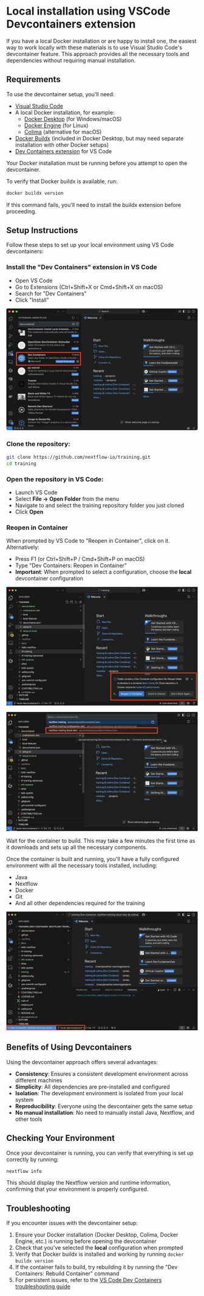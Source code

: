 # Local installation using VSCode Devcontainers extension

If you have a local Docker installation or are happy to install one, the easiest way to work locally with these materials is to use Visual Studio Code's devcontainer feature. This approach provides all the necessary tools and dependencies without requiring manual installation.

## Requirements

To use the devcontainer setup, you'll need:

- [Visual Studio Code](https://code.visualstudio.com/)
- A local Docker installation, for example:
  - [Docker Desktop](https://docs.docker.com/get-docker/) (for Windows/macOS)
  - [Docker Engine](https://docs.docker.com/engine/install/) (for Linux)
  - [Colima](https://github.com/abiosoft/colima) (alternative for macOS)
- [Docker Buildx](https://docs.docker.com/buildx/working-with-buildx/) (included in Docker Desktop, but may need separate installation with other Docker setups)
- [Dev Containers extension](https://marketplace.visualstudio.com/items?itemName=ms-vscode-remote.remote-containers) for VS Code

Your Docker installation must be running before you attempt to open the devcontainer.

To verify that Docker buildx is available, run:

```bash
docker buildx version
```

If this command fails, you'll need to install the buildx extension before proceeding.

## Setup Instructions

Follow these steps to set up your local environment using VS Code devcontainers:

### Install the "Dev Containers" extension in VS Code

- Open VS Code
- Go to Extensions (Ctrl+Shift+X or Cmd+Shift+X on macOS)
- Search for "Dev Containers"
- Click "Install"

![Installing Dev Containers extension in VS Code](img/install_extension.png)

### Clone the repository:

```bash
git clone https://github.com/nextflow-io/training.git
cd training
```

### Open the repository in VS Code:

- Launch VS Code
- Select **File -> Open Folder** from the menu
- Navigate to and select the training repository folder you just cloned
- Click **Open**

### Reopen in Container

When prompted by VS Code to "Reopen in Container", click on it. Alternatively:

- Press F1 (or Ctrl+Shift+P / Cmd+Shift+P on macOS)
- Type "Dev Containers: Reopen in Container"
- **Important**: When prompted to select a configuration, choose the **local** devcontainer configuration

![Reopen in Container prompt](img/reopen_prompt.png)

![Selecting local configuration](img/select_local_config.png)

Wait for the container to build. This may take a few minutes the first time as it downloads and sets up all the necessary components.

Once the container is built and running, you'll have a fully configured environment with all the necessary tools installed, including:

- Java
- Nextflow
- Docker
- Git
- And all other dependencies required for the training

![VS Code with devcontainer running](img/running_container.png)

## Benefits of Using Devcontainers

Using the devcontainer approach offers several advantages:

- **Consistency**: Ensures a consistent development environment across different machines
- **Simplicity**: All dependencies are pre-installed and configured
- **Isolation**: The development environment is isolated from your local system
- **Reproducibility**: Everyone using the devcontainer gets the same setup
- **No manual installation**: No need to manually install Java, Nextflow, and other tools

## Checking Your Environment

Once your devcontainer is running, you can verify that everything is set up correctly by running:

```bash
nextflow info
```

This should display the Nextflow version and runtime information, confirming that your environment is properly configured.

## Troubleshooting

If you encounter issues with the devcontainer setup:

1. Ensure your Docker installation (Docker Desktop, Colima, Docker Engine, etc.) is running before opening the devcontainer
2. Check that you've selected the **local** configuration when prompted
3. Verify that Docker buildx is installed and working by running `docker buildx version`
4. If the container fails to build, try rebuilding it by running the "Dev Containers: Rebuild Container" command
5. For persistent issues, refer to the [VS Code Dev Containers troubleshooting guide](https://code.visualstudio.com/docs/devcontainers/troubleshooting)
